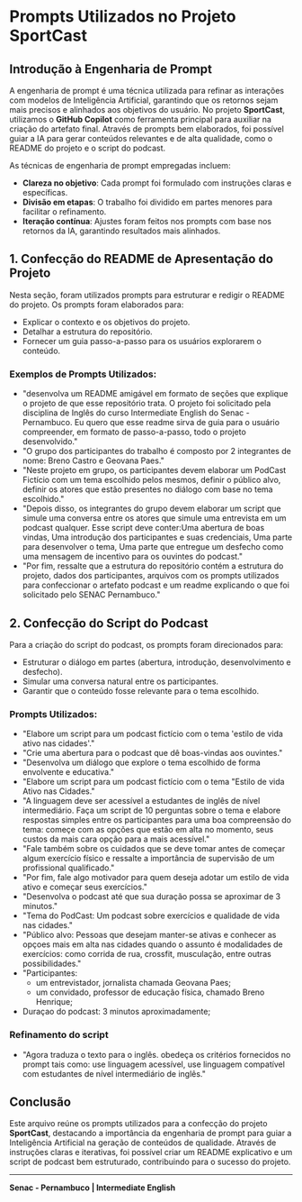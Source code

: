 # Prompts Utilizados no Projeto SportCast

## Introdução à Engenharia de Prompt
A engenharia de prompt é uma técnica utilizada para refinar as interações com modelos de Inteligência Artificial, garantindo que os retornos sejam mais precisos e alinhados aos objetivos do usuário. No projeto **SportCast**, utilizamos o **GitHub Copilot** como ferramenta principal para auxiliar na criação do artefato final. Através de prompts bem elaborados, foi possível guiar a IA para gerar conteúdos relevantes e de alta qualidade, como o README do projeto e o script do podcast.

As técnicas de engenharia de prompt empregadas incluem:
- **Clareza no objetivo**: Cada prompt foi formulado com instruções claras e específicas.
- **Divisão em etapas**: O trabalho foi dividido em partes menores para facilitar o refinamento.
- **Iteração contínua**: Ajustes foram feitos nos prompts com base nos retornos da IA, garantindo resultados mais alinhados.

## 1. Confecção do README de Apresentação do Projeto
Nesta seção, foram utilizados prompts para estruturar e redigir o README do projeto. Os prompts foram elaborados para:
- Explicar o contexto e os objetivos do projeto.
- Detalhar a estrutura do repositório.
- Fornecer um guia passo-a-passo para os usuários explorarem o conteúdo.

### Exemplos de Prompts Utilizados:
- "desenvolva um README amigável em formato de seções que explique o projeto de que esse repositório trata. O projeto foi solicitado pela disciplina de Inglês do curso Intermediate English do Senac - Pernambuco. Eu quero que esse readme sirva de guia para o usuário compreender, em formato de passo-a-passo, todo o projeto desenvolvido."
- "O grupo dos participantes do trabalho é composto por 2 integrantes de nome: Breno Castro e Geovana Paes."
- "Neste projeto em grupo, os participantes devem elaborar um PodCast Fictício com um tema escolhido pelos mesmos, definir o público alvo, definir os atores que estão presentes no diálogo com base no tema escolhido."
- "Depois disso, os integrantes do grupo devem elaborar um script que simule uma conversa entre os atores que simule uma entrevista em um podcast qualquer. Esse script deve conter:Uma abertura de boas vindas, Uma introdução dos participantes e suas credenciais, Uma parte para desenvolver o tema, Uma parte que entregue um desfecho como uma mensagem de incentivo para os ouvintes do podcast."
- "Por fim, ressalte que a estrutura do repositório contém a estrutura do projeto, dados dos participantes, arquivos com os prompts utilizados para confeccionar o artefato podcast e um readme explicando o que foi solicitado pelo SENAC Pernambuco."

## 2. Confecção do Script do Podcast
Para a criação do script do podcast, os prompts foram direcionados para:
- Estruturar o diálogo em partes (abertura, introdução, desenvolvimento e desfecho).
- Simular uma conversa natural entre os participantes.
- Garantir que o conteúdo fosse relevante para o tema escolhido.

### Prompts Utilizados:
- "Elabore um script para um podcast fictício com o tema 'estilo de vida ativo nas cidades'."
- "Crie uma abertura para o podcast que dê boas-vindas aos ouvintes."
- "Desenvolva um diálogo que explore o tema escolhido de forma envolvente e educativa."
- "Elabore um script para um podcast fictício com o tema "Estilo de vida Ativo nas Cidades."
- "A linguagem deve ser acessível a estudantes de inglês de nível intermediário. Faça um script de 10 perguntas sobre o tema e elabore respostas simples entre os participantes para uma boa compreensão do tema: começe com as opções que estão em alta no momento, seus custos da mais cara opção para  a mais acessível."
- "Fale também sobre os cuidados que se deve tomar antes de começar algum exercício físico e ressalte a importância de supervisão de um profissional qualificado."
- "Por fim, fale algo motivador para quem deseja adotar um estilo de vida ativo e começar seus exercícios."
- "Desenvolva o podcast até que sua duração possa se aproximar de 3 minutos."
- "Tema do PodCast: Um podcast sobre exercícios e qualidade de vida nas cidades."
- "Público alvo: Pessoas que desejam manter-se ativas e conhecer as opçoes mais em alta nas cidades quando o assunto é modalidades de exercícios: como corrida de rua, crossfit, musculação, entre outras possibilidades."
- "Participantes:
  - um entrevistador, jornalista chamada Geovana Paes;
  - um convidado, professor de educação física, chamado Breno Henrique;
- Duraçao do podcast: 3 minutos aproximadamente;

### Refinamento do script

- "Agora traduza o texto para o inglês. obedeça os critérios fornecidos no prompt tais como: use linguagem acessível, use linguagem compatível com estudantes de nível intermediário de inglês."

## Conclusão
Este arquivo reúne os prompts utilizados para a confecção do projeto **SportCast**, destacando a importância da engenharia de prompt para guiar a Inteligência Artificial na geração de conteúdos de qualidade. Através de instruções claras e iterativas, foi possível criar um README explicativo e um script de podcast bem estruturado, contribuindo para o sucesso do projeto.

---
**Senac - Pernambuco | Intermediate English**